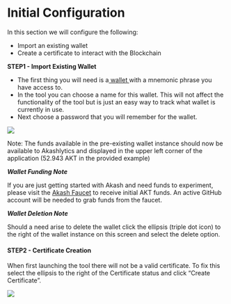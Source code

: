 # Initial Configuration

In this section we will configure the following:

* Import an existing wallet
* Create a certificate to interact with the Blockchain

**STEP1 - Import Existing Wallet**

* The first thing you will need is a[ wallet ](../../tokens-and-wallets/keplr.md)with a mnemonic phrase you have access to.
* In the tool you can choose a name for this wallet. This will not affect the functionality of the tool but is just an easy way to track what wallet is currently in use.
* Next choose a password that you will remember for the wallet.

![](https://lh4.googleusercontent.com/dCDPg7h0GCboGGryK5QgzsTk8ngnsoRimfS6MJ9cx7vPWx1G40FSeGu2rAj8w-YiLsgSyD9OTDlNZTg1ZEJjZLcNMjAbP2vajnDAE\_RETz6XLF1JDnGW64DQg2ujaVwNXIrEkDVU=s0)

Note: The funds available in the pre-existing wallet instance should now be available to Akashlytics and displayed in the upper left corner of the application (52.943 AKT in the provided example)

_**Wallet Funding Note**_

If you are just getting started with Akash and need funds to experiment, please visit the [Akash Faucet](https://drip.akash.network/login) to receive initial AKT funds.  An active GitHub account will be needed to grab funds from the faucet.

_**Wallet Deletion Note**_

Should a need arise to delete the wallet click the ellipsis (triple dot icon) to the right of the wallet instance on this screen and select the delete option.

#### **STEP2 - Certificate Creation**

When first launching the tool there will not be a valid certificate.  To fix this select the ellipsis to the right of the Certificate status and click “Create Certificate”.

![](https://lh5.googleusercontent.com/D1Pq065Fv5vZesW6t2gj0UQzWVNy5k-9HM3ehq9oQQNfb7O0JJHgyYHvXECUvg2vUjg82K7XBNAZx\_MgevWi1aRJFgPNLMiV1TPxr9vyoXqpdKb5GPUxRjMmuUT6iKzO1Wb0lVlA=s0)

